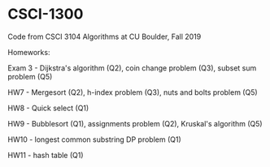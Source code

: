 # CSCI-1300
Code from CSCI 3104 Algorithms at CU Boulder, Fall 2019

Homeworks:

Exam 3 - Dijkstra's algorithm (Q2), coin change problem (Q3), subset sum problem (Q5)

HW7 - Mergesort (Q2), h-index problem (Q3), nuts and bolts problem (Q5)

HW8 - Quick select (Q1)

HW9 - Bubblesort (Q1), assignments problem (Q2), Kruskal's algorithm (Q5)

HW10 - longest common substring DP problem (Q1)

HW11 - hash table (Q1)


